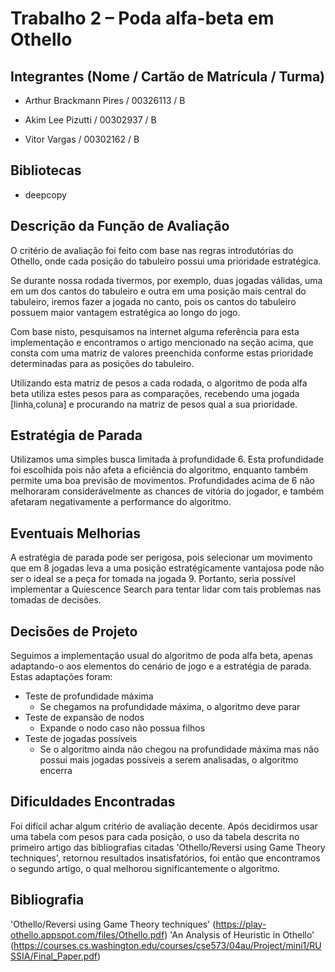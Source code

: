 # Trabalho 2 – Poda alfa-beta em Othello

## Integrantes (Nome / Cartão de Matrícula / Turma)

- Arthur Brackmann Pires / 00326113 / B

- Akim Lee Pizutti / 00302937 / B

- Vitor Vargas / 00302162 / B

## Bibliotecas

- deepcopy

## Descrição da Função de Avaliação
O critério de avaliação foi feito com base nas regras introdutórias do Othello, onde cada posição do tabuleiro possui uma prioridade estratégica. 

Se durante nossa rodada tivermos, por exemplo, duas jogadas válidas, uma em um dos cantos do tabuleiro e outra em uma posição mais central do tabuleiro, iremos fazer a jogada no canto, pois os cantos do tabuleiro possuem maior vantagem estratégica ao longo do jogo.

Com base nisto, pesquisamos na internet alguma referência para esta implementação e encontramos o artigo mencionado na seção acima, que consta com uma matriz de valores preenchida conforme estas prioridade determinadas para as posições do tabuleiro.

Utilizando esta matriz de pesos a cada rodada, o algoritmo de poda alfa beta utiliza estes pesos para as comparações, recebendo uma jogada [linha,coluna] e procurando na matriz de pesos qual a sua prioridade.

## Estratégia de Parada
Utilizamos uma simples busca limitada à profundidade 6. Esta profundidade foi escolhida pois não afeta a eficiência do algoritmo, enquanto também permite uma boa previsão de movimentos. Profundidades acima de 6 não melhoraram considerávelmente as chances de vitória do jogador, e também afetaram negativamente a performance do algoritmo.

## Eventuais Melhorias
A estratégia de parada pode ser perigosa, pois selecionar um movimento que em 8 jogadas leva a uma posição estratégicamente vantajosa pode não ser o ideal se a peça for tomada na jogada 9. Portanto, seria possível implementar a Quiescence Search para tentar lidar com tais problemas nas tomadas de decisões.

## Decisões de Projeto
Seguimos a implementação usual do algoritmo de poda alfa beta, apenas adaptando-o aos elementos do cenário de jogo e a estratégia de parada. Estas adaptações foram:
- Teste de profundidade máxima
    - Se chegamos na profundidade máxima, o algoritmo deve parar
- Teste de expansão de nodos
    - Expande o nodo caso não possua filhos
- Teste de jogadas possíveis
    - Se o algoritmo ainda não chegou na profundidade máxima mas não possui mais jogadas possíveis a serem analisadas, o algoritmo encerra

## Dificuldades Encontradas
Foi difícil achar algum critério de avaliação decente. Após decidirmos usar uma tabela com pesos para cada posição, o uso da tabela descrita no primeiro artigo das bibliografias citadas 'Othello/Reversi using Game Theory techniques', retornou resultados insatisfatórios, foi então que encontramos o segundo artigo, o qual melhorou significantemente o algoritmo.

## Bibliografia
'Othello/Reversi using Game Theory techniques' (https://play-othello.appspot.com/files/Othello.pdf)
'An Analysis of Heuristic in Othello' (https://courses.cs.washington.edu/courses/cse573/04au/Project/mini1/RUSSIA/Final_Paper.pdf)